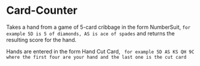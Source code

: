 # Card-Counter

Takes a hand from a game of 5-card cribbage in the form NumberSuit, ```for example 5D is 5 of diamonds, AS is ace of spades``` and returns the resulting score for the hand.

Hands are entered in the form Hand Cut Card, ``` for example 5D AS KS QH 9C where the first four are your hand and the last one is the cut card```

